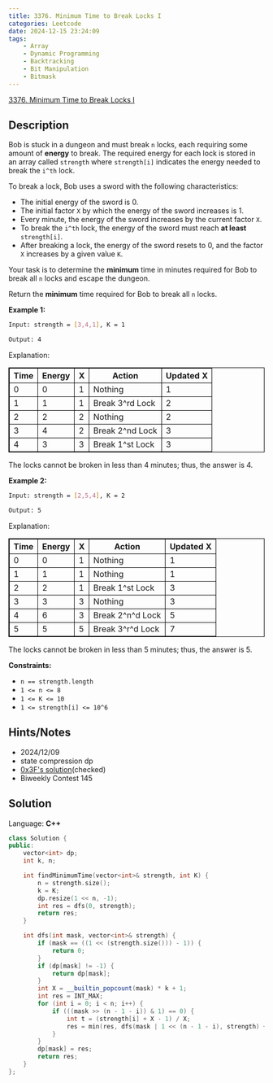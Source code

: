 ```yaml
---
title: 3376. Minimum Time to Break Locks I
categories: Leetcode
date: 2024-12-15 23:24:09
tags:
    - Array
    - Dynamic Programming
    - Backtracking
    - Bit Manipulation
    - Bitmask
---
```


[3376. Minimum Time to Break Locks I](https://leetcode.com/problems/minimum-time-to-break-locks-i/description/)

## Description

Bob is stuck in a dungeon and must break `n` locks, each requiring some amount of **energy**  to break. The required energy for each lock is stored in an array called `strength` where `strength[i]` indicates the energy needed to break the `i^th` lock.

To break a lock, Bob uses a sword with the following characteristics:

- The initial energy of the sword is 0.
- The initial factor `X` by which the energy of the sword increases is 1.
- Every minute, the energy of the sword increases by the current factor `X`.
- To break the `i^th` lock, the energy of the sword must reach **at least**  `strength[i]`.
- After breaking a lock, the energy of the sword resets to 0, and the factor `X` increases by a given value `K`.

Your task is to determine the **minimum**  time in minutes required for Bob to break all `n` locks and escape the dungeon.

Return the **minimum** time required for Bob to break all `n` locks.

**Example 1:**

```bash
Input: strength = [3,4,1], K = 1

Output: 4
```

Explanation:

<table style="border: 1px solid black; --darkreader-inline-border-top: #d2c3ad; --darkreader-inline-border-right: #d2c3ad; --darkreader-inline-border-bottom: #d2c3ad; --darkreader-inline-border-left: #d2c3ad;" data-darkreader-inline-border-top="" data-darkreader-inline-border-right="" data-darkreader-inline-border-bottom="" data-darkreader-inline-border-left=""><tbody><tr><th style="border: 1px solid black; --darkreader-inline-border-top: #d2c3ad; --darkreader-inline-border-right: #d2c3ad; --darkreader-inline-border-bottom: #d2c3ad; --darkreader-inline-border-left: #d2c3ad;" data-darkreader-inline-border-top="" data-darkreader-inline-border-right="" data-darkreader-inline-border-bottom="" data-darkreader-inline-border-left="">Time</th><th style="border: 1px solid black; --darkreader-inline-border-top: #d2c3ad; --darkreader-inline-border-right: #d2c3ad; --darkreader-inline-border-bottom: #d2c3ad; --darkreader-inline-border-left: #d2c3ad;" data-darkreader-inline-border-top="" data-darkreader-inline-border-right="" data-darkreader-inline-border-bottom="" data-darkreader-inline-border-left="">Energy</th><th style="border: 1px solid black; --darkreader-inline-border-top: #d2c3ad; --darkreader-inline-border-right: #d2c3ad; --darkreader-inline-border-bottom: #d2c3ad; --darkreader-inline-border-left: #d2c3ad;" data-darkreader-inline-border-top="" data-darkreader-inline-border-right="" data-darkreader-inline-border-bottom="" data-darkreader-inline-border-left="">X</th><th style="border: 1px solid black; --darkreader-inline-border-top: #d2c3ad; --darkreader-inline-border-right: #d2c3ad; --darkreader-inline-border-bottom: #d2c3ad; --darkreader-inline-border-left: #d2c3ad;" data-darkreader-inline-border-top="" data-darkreader-inline-border-right="" data-darkreader-inline-border-bottom="" data-darkreader-inline-border-left="">Action</th><th style="border: 1px solid black; --darkreader-inline-border-top: #d2c3ad; --darkreader-inline-border-right: #d2c3ad; --darkreader-inline-border-bottom: #d2c3ad; --darkreader-inline-border-left: #d2c3ad;" data-darkreader-inline-border-top="" data-darkreader-inline-border-right="" data-darkreader-inline-border-bottom="" data-darkreader-inline-border-left="">Updated X</th></tr><tr><td style="border: 1px solid black; --darkreader-inline-border-top: #d2c3ad; --darkreader-inline-border-right: #d2c3ad; --darkreader-inline-border-bottom: #d2c3ad; --darkreader-inline-border-left: #d2c3ad;" data-darkreader-inline-border-top="" data-darkreader-inline-border-right="" data-darkreader-inline-border-bottom="" data-darkreader-inline-border-left="">0</td><td style="border: 1px solid black; --darkreader-inline-border-top: #d2c3ad; --darkreader-inline-border-right: #d2c3ad; --darkreader-inline-border-bottom: #d2c3ad; --darkreader-inline-border-left: #d2c3ad;" data-darkreader-inline-border-top="" data-darkreader-inline-border-right="" data-darkreader-inline-border-bottom="" data-darkreader-inline-border-left="">0</td><td style="border: 1px solid black; --darkreader-inline-border-top: #d2c3ad; --darkreader-inline-border-right: #d2c3ad; --darkreader-inline-border-bottom: #d2c3ad; --darkreader-inline-border-left: #d2c3ad;" data-darkreader-inline-border-top="" data-darkreader-inline-border-right="" data-darkreader-inline-border-bottom="" data-darkreader-inline-border-left="">1</td><td style="border: 1px solid black; --darkreader-inline-border-top: #d2c3ad; --darkreader-inline-border-right: #d2c3ad; --darkreader-inline-border-bottom: #d2c3ad; --darkreader-inline-border-left: #d2c3ad;" data-darkreader-inline-border-top="" data-darkreader-inline-border-right="" data-darkreader-inline-border-bottom="" data-darkreader-inline-border-left="">Nothing</td><td style="border: 1px solid black; --darkreader-inline-border-top: #d2c3ad; --darkreader-inline-border-right: #d2c3ad; --darkreader-inline-border-bottom: #d2c3ad; --darkreader-inline-border-left: #d2c3ad;" data-darkreader-inline-border-top="" data-darkreader-inline-border-right="" data-darkreader-inline-border-bottom="" data-darkreader-inline-border-left="">1</td></tr><tr><td style="border: 1px solid black; --darkreader-inline-border-top: #d2c3ad; --darkreader-inline-border-right: #d2c3ad; --darkreader-inline-border-bottom: #d2c3ad; --darkreader-inline-border-left: #d2c3ad;" data-darkreader-inline-border-top="" data-darkreader-inline-border-right="" data-darkreader-inline-border-bottom="" data-darkreader-inline-border-left="">1</td><td style="border: 1px solid black; --darkreader-inline-border-top: #d2c3ad; --darkreader-inline-border-right: #d2c3ad; --darkreader-inline-border-bottom: #d2c3ad; --darkreader-inline-border-left: #d2c3ad;" data-darkreader-inline-border-top="" data-darkreader-inline-border-right="" data-darkreader-inline-border-bottom="" data-darkreader-inline-border-left="">1</td><td style="border: 1px solid black; --darkreader-inline-border-top: #d2c3ad; --darkreader-inline-border-right: #d2c3ad; --darkreader-inline-border-bottom: #d2c3ad; --darkreader-inline-border-left: #d2c3ad;" data-darkreader-inline-border-top="" data-darkreader-inline-border-right="" data-darkreader-inline-border-bottom="" data-darkreader-inline-border-left="">1</td><td style="border: 1px solid black; --darkreader-inline-border-top: #d2c3ad; --darkreader-inline-border-right: #d2c3ad; --darkreader-inline-border-bottom: #d2c3ad; --darkreader-inline-border-left: #d2c3ad;" data-darkreader-inline-border-top="" data-darkreader-inline-border-right="" data-darkreader-inline-border-bottom="" data-darkreader-inline-border-left="">Break 3^rd Lock</td><td style="border: 1px solid black; --darkreader-inline-border-top: #d2c3ad; --darkreader-inline-border-right: #d2c3ad; --darkreader-inline-border-bottom: #d2c3ad; --darkreader-inline-border-left: #d2c3ad;" data-darkreader-inline-border-top="" data-darkreader-inline-border-right="" data-darkreader-inline-border-bottom="" data-darkreader-inline-border-left="">2</td></tr><tr><td style="border: 1px solid black; --darkreader-inline-border-top: #d2c3ad; --darkreader-inline-border-right: #d2c3ad; --darkreader-inline-border-bottom: #d2c3ad; --darkreader-inline-border-left: #d2c3ad;" data-darkreader-inline-border-top="" data-darkreader-inline-border-right="" data-darkreader-inline-border-bottom="" data-darkreader-inline-border-left="">2</td><td style="border: 1px solid black; --darkreader-inline-border-top: #d2c3ad; --darkreader-inline-border-right: #d2c3ad; --darkreader-inline-border-bottom: #d2c3ad; --darkreader-inline-border-left: #d2c3ad;" data-darkreader-inline-border-top="" data-darkreader-inline-border-right="" data-darkreader-inline-border-bottom="" data-darkreader-inline-border-left="">2</td><td style="border: 1px solid black; --darkreader-inline-border-top: #d2c3ad; --darkreader-inline-border-right: #d2c3ad; --darkreader-inline-border-bottom: #d2c3ad; --darkreader-inline-border-left: #d2c3ad;" data-darkreader-inline-border-top="" data-darkreader-inline-border-right="" data-darkreader-inline-border-bottom="" data-darkreader-inline-border-left="">2</td><td style="border: 1px solid black; --darkreader-inline-border-top: #d2c3ad; --darkreader-inline-border-right: #d2c3ad; --darkreader-inline-border-bottom: #d2c3ad; --darkreader-inline-border-left: #d2c3ad;" data-darkreader-inline-border-top="" data-darkreader-inline-border-right="" data-darkreader-inline-border-bottom="" data-darkreader-inline-border-left="">Nothing</td><td style="border: 1px solid black; --darkreader-inline-border-top: #d2c3ad; --darkreader-inline-border-right: #d2c3ad; --darkreader-inline-border-bottom: #d2c3ad; --darkreader-inline-border-left: #d2c3ad;" data-darkreader-inline-border-top="" data-darkreader-inline-border-right="" data-darkreader-inline-border-bottom="" data-darkreader-inline-border-left="">2</td></tr><tr><td style="border: 1px solid black; --darkreader-inline-border-top: #d2c3ad; --darkreader-inline-border-right: #d2c3ad; --darkreader-inline-border-bottom: #d2c3ad; --darkreader-inline-border-left: #d2c3ad;" data-darkreader-inline-border-top="" data-darkreader-inline-border-right="" data-darkreader-inline-border-bottom="" data-darkreader-inline-border-left="">3</td><td style="border: 1px solid black; --darkreader-inline-border-top: #d2c3ad; --darkreader-inline-border-right: #d2c3ad; --darkreader-inline-border-bottom: #d2c3ad; --darkreader-inline-border-left: #d2c3ad;" data-darkreader-inline-border-top="" data-darkreader-inline-border-right="" data-darkreader-inline-border-bottom="" data-darkreader-inline-border-left="">4</td><td style="border: 1px solid black; --darkreader-inline-border-top: #d2c3ad; --darkreader-inline-border-right: #d2c3ad; --darkreader-inline-border-bottom: #d2c3ad; --darkreader-inline-border-left: #d2c3ad;" data-darkreader-inline-border-top="" data-darkreader-inline-border-right="" data-darkreader-inline-border-bottom="" data-darkreader-inline-border-left="">2</td><td style="border: 1px solid black; --darkreader-inline-border-top: #d2c3ad; --darkreader-inline-border-right: #d2c3ad; --darkreader-inline-border-bottom: #d2c3ad; --darkreader-inline-border-left: #d2c3ad;" data-darkreader-inline-border-top="" data-darkreader-inline-border-right="" data-darkreader-inline-border-bottom="" data-darkreader-inline-border-left="">Break 2^nd Lock</td><td style="border: 1px solid black; --darkreader-inline-border-top: #d2c3ad; --darkreader-inline-border-right: #d2c3ad; --darkreader-inline-border-bottom: #d2c3ad; --darkreader-inline-border-left: #d2c3ad;" data-darkreader-inline-border-top="" data-darkreader-inline-border-right="" data-darkreader-inline-border-bottom="" data-darkreader-inline-border-left="">3</td></tr><tr><td style="border: 1px solid black; --darkreader-inline-border-top: #d2c3ad; --darkreader-inline-border-right: #d2c3ad; --darkreader-inline-border-bottom: #d2c3ad; --darkreader-inline-border-left: #d2c3ad;" data-darkreader-inline-border-top="" data-darkreader-inline-border-right="" data-darkreader-inline-border-bottom="" data-darkreader-inline-border-left="">4</td><td style="border: 1px solid black; --darkreader-inline-border-top: #d2c3ad; --darkreader-inline-border-right: #d2c3ad; --darkreader-inline-border-bottom: #d2c3ad; --darkreader-inline-border-left: #d2c3ad;" data-darkreader-inline-border-top="" data-darkreader-inline-border-right="" data-darkreader-inline-border-bottom="" data-darkreader-inline-border-left="">3</td><td style="border: 1px solid black; --darkreader-inline-border-top: #d2c3ad; --darkreader-inline-border-right: #d2c3ad; --darkreader-inline-border-bottom: #d2c3ad; --darkreader-inline-border-left: #d2c3ad;" data-darkreader-inline-border-top="" data-darkreader-inline-border-right="" data-darkreader-inline-border-bottom="" data-darkreader-inline-border-left="">3</td><td style="border: 1px solid black; --darkreader-inline-border-top: #d2c3ad; --darkreader-inline-border-right: #d2c3ad; --darkreader-inline-border-bottom: #d2c3ad; --darkreader-inline-border-left: #d2c3ad;" data-darkreader-inline-border-top="" data-darkreader-inline-border-right="" data-darkreader-inline-border-bottom="" data-darkreader-inline-border-left="">Break 1^st Lock</td><td style="border: 1px solid black; --darkreader-inline-border-top: #d2c3ad; --darkreader-inline-border-right: #d2c3ad; --darkreader-inline-border-bottom: #d2c3ad; --darkreader-inline-border-left: #d2c3ad;" data-darkreader-inline-border-top="" data-darkreader-inline-border-right="" data-darkreader-inline-border-bottom="" data-darkreader-inline-border-left="">3</td></tr></tbody></table>

The locks cannot be broken in less than 4 minutes; thus, the answer is 4.

**Example 2:**

```bash
Input: strength = [2,5,4], K = 2

Output: 5
```

Explanation:

<table style="border: 1px solid black; --darkreader-inline-border-top: #d2c3ad; --darkreader-inline-border-right: #d2c3ad; --darkreader-inline-border-bottom: #d2c3ad; --darkreader-inline-border-left: #d2c3ad;" data-darkreader-inline-border-top="" data-darkreader-inline-border-right="" data-darkreader-inline-border-bottom="" data-darkreader-inline-border-left=""><tbody><tr><th style="border: 1px solid black; --darkreader-inline-border-top: #d2c3ad; --darkreader-inline-border-right: #d2c3ad; --darkreader-inline-border-bottom: #d2c3ad; --darkreader-inline-border-left: #d2c3ad;" data-darkreader-inline-border-top="" data-darkreader-inline-border-right="" data-darkreader-inline-border-bottom="" data-darkreader-inline-border-left="">Time</th><th style="border: 1px solid black; --darkreader-inline-border-top: #d2c3ad; --darkreader-inline-border-right: #d2c3ad; --darkreader-inline-border-bottom: #d2c3ad; --darkreader-inline-border-left: #d2c3ad;" data-darkreader-inline-border-top="" data-darkreader-inline-border-right="" data-darkreader-inline-border-bottom="" data-darkreader-inline-border-left="">Energy</th><th style="border: 1px solid black; --darkreader-inline-border-top: #d2c3ad; --darkreader-inline-border-right: #d2c3ad; --darkreader-inline-border-bottom: #d2c3ad; --darkreader-inline-border-left: #d2c3ad;" data-darkreader-inline-border-top="" data-darkreader-inline-border-right="" data-darkreader-inline-border-bottom="" data-darkreader-inline-border-left="">X</th><th style="border: 1px solid black; --darkreader-inline-border-top: #d2c3ad; --darkreader-inline-border-right: #d2c3ad; --darkreader-inline-border-bottom: #d2c3ad; --darkreader-inline-border-left: #d2c3ad;" data-darkreader-inline-border-top="" data-darkreader-inline-border-right="" data-darkreader-inline-border-bottom="" data-darkreader-inline-border-left="">Action</th><th style="border: 1px solid black; --darkreader-inline-border-top: #d2c3ad; --darkreader-inline-border-right: #d2c3ad; --darkreader-inline-border-bottom: #d2c3ad; --darkreader-inline-border-left: #d2c3ad;" data-darkreader-inline-border-top="" data-darkreader-inline-border-right="" data-darkreader-inline-border-bottom="" data-darkreader-inline-border-left="">Updated X</th></tr><tr><td style="border: 1px solid black; --darkreader-inline-border-top: #d2c3ad; --darkreader-inline-border-right: #d2c3ad; --darkreader-inline-border-bottom: #d2c3ad; --darkreader-inline-border-left: #d2c3ad;" data-darkreader-inline-border-top="" data-darkreader-inline-border-right="" data-darkreader-inline-border-bottom="" data-darkreader-inline-border-left="">0</td><td style="border: 1px solid black; --darkreader-inline-border-top: #d2c3ad; --darkreader-inline-border-right: #d2c3ad; --darkreader-inline-border-bottom: #d2c3ad; --darkreader-inline-border-left: #d2c3ad;" data-darkreader-inline-border-top="" data-darkreader-inline-border-right="" data-darkreader-inline-border-bottom="" data-darkreader-inline-border-left="">0</td><td style="border: 1px solid black; --darkreader-inline-border-top: #d2c3ad; --darkreader-inline-border-right: #d2c3ad; --darkreader-inline-border-bottom: #d2c3ad; --darkreader-inline-border-left: #d2c3ad;" data-darkreader-inline-border-top="" data-darkreader-inline-border-right="" data-darkreader-inline-border-bottom="" data-darkreader-inline-border-left="">1</td><td style="border: 1px solid black; --darkreader-inline-border-top: #d2c3ad; --darkreader-inline-border-right: #d2c3ad; --darkreader-inline-border-bottom: #d2c3ad; --darkreader-inline-border-left: #d2c3ad;" data-darkreader-inline-border-top="" data-darkreader-inline-border-right="" data-darkreader-inline-border-bottom="" data-darkreader-inline-border-left="">Nothing</td><td style="border: 1px solid black; --darkreader-inline-border-top: #d2c3ad; --darkreader-inline-border-right: #d2c3ad; --darkreader-inline-border-bottom: #d2c3ad; --darkreader-inline-border-left: #d2c3ad;" data-darkreader-inline-border-top="" data-darkreader-inline-border-right="" data-darkreader-inline-border-bottom="" data-darkreader-inline-border-left="">1</td></tr><tr><td style="border: 1px solid black; --darkreader-inline-border-top: #d2c3ad; --darkreader-inline-border-right: #d2c3ad; --darkreader-inline-border-bottom: #d2c3ad; --darkreader-inline-border-left: #d2c3ad;" data-darkreader-inline-border-top="" data-darkreader-inline-border-right="" data-darkreader-inline-border-bottom="" data-darkreader-inline-border-left="">1</td><td style="border: 1px solid black; --darkreader-inline-border-top: #d2c3ad; --darkreader-inline-border-right: #d2c3ad; --darkreader-inline-border-bottom: #d2c3ad; --darkreader-inline-border-left: #d2c3ad;" data-darkreader-inline-border-top="" data-darkreader-inline-border-right="" data-darkreader-inline-border-bottom="" data-darkreader-inline-border-left="">1</td><td style="border: 1px solid black; --darkreader-inline-border-top: #d2c3ad; --darkreader-inline-border-right: #d2c3ad; --darkreader-inline-border-bottom: #d2c3ad; --darkreader-inline-border-left: #d2c3ad;" data-darkreader-inline-border-top="" data-darkreader-inline-border-right="" data-darkreader-inline-border-bottom="" data-darkreader-inline-border-left="">1</td><td style="border: 1px solid black; --darkreader-inline-border-top: #d2c3ad; --darkreader-inline-border-right: #d2c3ad; --darkreader-inline-border-bottom: #d2c3ad; --darkreader-inline-border-left: #d2c3ad;" data-darkreader-inline-border-top="" data-darkreader-inline-border-right="" data-darkreader-inline-border-bottom="" data-darkreader-inline-border-left="">Nothing</td><td style="border: 1px solid black; --darkreader-inline-border-top: #d2c3ad; --darkreader-inline-border-right: #d2c3ad; --darkreader-inline-border-bottom: #d2c3ad; --darkreader-inline-border-left: #d2c3ad;" data-darkreader-inline-border-top="" data-darkreader-inline-border-right="" data-darkreader-inline-border-bottom="" data-darkreader-inline-border-left="">1</td></tr><tr><td style="border: 1px solid black; --darkreader-inline-border-top: #d2c3ad; --darkreader-inline-border-right: #d2c3ad; --darkreader-inline-border-bottom: #d2c3ad; --darkreader-inline-border-left: #d2c3ad;" data-darkreader-inline-border-top="" data-darkreader-inline-border-right="" data-darkreader-inline-border-bottom="" data-darkreader-inline-border-left="">2</td><td style="border: 1px solid black; --darkreader-inline-border-top: #d2c3ad; --darkreader-inline-border-right: #d2c3ad; --darkreader-inline-border-bottom: #d2c3ad; --darkreader-inline-border-left: #d2c3ad;" data-darkreader-inline-border-top="" data-darkreader-inline-border-right="" data-darkreader-inline-border-bottom="" data-darkreader-inline-border-left="">2</td><td style="border: 1px solid black; --darkreader-inline-border-top: #d2c3ad; --darkreader-inline-border-right: #d2c3ad; --darkreader-inline-border-bottom: #d2c3ad; --darkreader-inline-border-left: #d2c3ad;" data-darkreader-inline-border-top="" data-darkreader-inline-border-right="" data-darkreader-inline-border-bottom="" data-darkreader-inline-border-left="">1</td><td style="border: 1px solid black; --darkreader-inline-border-top: #d2c3ad; --darkreader-inline-border-right: #d2c3ad; --darkreader-inline-border-bottom: #d2c3ad; --darkreader-inline-border-left: #d2c3ad;" data-darkreader-inline-border-top="" data-darkreader-inline-border-right="" data-darkreader-inline-border-bottom="" data-darkreader-inline-border-left="">Break 1^st Lock</td><td style="border: 1px solid black; --darkreader-inline-border-top: #d2c3ad; --darkreader-inline-border-right: #d2c3ad; --darkreader-inline-border-bottom: #d2c3ad; --darkreader-inline-border-left: #d2c3ad;" data-darkreader-inline-border-top="" data-darkreader-inline-border-right="" data-darkreader-inline-border-bottom="" data-darkreader-inline-border-left="">3</td></tr><tr><td style="border: 1px solid black; --darkreader-inline-border-top: #d2c3ad; --darkreader-inline-border-right: #d2c3ad; --darkreader-inline-border-bottom: #d2c3ad; --darkreader-inline-border-left: #d2c3ad;" data-darkreader-inline-border-top="" data-darkreader-inline-border-right="" data-darkreader-inline-border-bottom="" data-darkreader-inline-border-left="">3</td><td style="border: 1px solid black; --darkreader-inline-border-top: #d2c3ad; --darkreader-inline-border-right: #d2c3ad; --darkreader-inline-border-bottom: #d2c3ad; --darkreader-inline-border-left: #d2c3ad;" data-darkreader-inline-border-top="" data-darkreader-inline-border-right="" data-darkreader-inline-border-bottom="" data-darkreader-inline-border-left="">3</td><td style="border: 1px solid black; --darkreader-inline-border-top: #d2c3ad; --darkreader-inline-border-right: #d2c3ad; --darkreader-inline-border-bottom: #d2c3ad; --darkreader-inline-border-left: #d2c3ad;" data-darkreader-inline-border-top="" data-darkreader-inline-border-right="" data-darkreader-inline-border-bottom="" data-darkreader-inline-border-left="">3</td><td style="border: 1px solid black; --darkreader-inline-border-top: #d2c3ad; --darkreader-inline-border-right: #d2c3ad; --darkreader-inline-border-bottom: #d2c3ad; --darkreader-inline-border-left: #d2c3ad;" data-darkreader-inline-border-top="" data-darkreader-inline-border-right="" data-darkreader-inline-border-bottom="" data-darkreader-inline-border-left="">Nothing</td><td style="border: 1px solid black; --darkreader-inline-border-top: #d2c3ad; --darkreader-inline-border-right: #d2c3ad; --darkreader-inline-border-bottom: #d2c3ad; --darkreader-inline-border-left: #d2c3ad;" data-darkreader-inline-border-top="" data-darkreader-inline-border-right="" data-darkreader-inline-border-bottom="" data-darkreader-inline-border-left="">3</td></tr><tr><td style="border: 1px solid black; --darkreader-inline-border-top: #d2c3ad; --darkreader-inline-border-right: #d2c3ad; --darkreader-inline-border-bottom: #d2c3ad; --darkreader-inline-border-left: #d2c3ad;" data-darkreader-inline-border-top="" data-darkreader-inline-border-right="" data-darkreader-inline-border-bottom="" data-darkreader-inline-border-left="">4</td><td style="border: 1px solid black; --darkreader-inline-border-top: #d2c3ad; --darkreader-inline-border-right: #d2c3ad; --darkreader-inline-border-bottom: #d2c3ad; --darkreader-inline-border-left: #d2c3ad;" data-darkreader-inline-border-top="" data-darkreader-inline-border-right="" data-darkreader-inline-border-bottom="" data-darkreader-inline-border-left="">6</td><td style="border: 1px solid black; --darkreader-inline-border-top: #d2c3ad; --darkreader-inline-border-right: #d2c3ad; --darkreader-inline-border-bottom: #d2c3ad; --darkreader-inline-border-left: #d2c3ad;" data-darkreader-inline-border-top="" data-darkreader-inline-border-right="" data-darkreader-inline-border-bottom="" data-darkreader-inline-border-left="">3</td><td style="border: 1px solid black; --darkreader-inline-border-top: #d2c3ad; --darkreader-inline-border-right: #d2c3ad; --darkreader-inline-border-bottom: #d2c3ad; --darkreader-inline-border-left: #d2c3ad;" data-darkreader-inline-border-top="" data-darkreader-inline-border-right="" data-darkreader-inline-border-bottom="" data-darkreader-inline-border-left="">Break 2^n^d Lock</td><td style="border: 1px solid black; --darkreader-inline-border-top: #d2c3ad; --darkreader-inline-border-right: #d2c3ad; --darkreader-inline-border-bottom: #d2c3ad; --darkreader-inline-border-left: #d2c3ad;" data-darkreader-inline-border-top="" data-darkreader-inline-border-right="" data-darkreader-inline-border-bottom="" data-darkreader-inline-border-left="">5</td></tr><tr><td style="border: 1px solid black; --darkreader-inline-border-top: #d2c3ad; --darkreader-inline-border-right: #d2c3ad; --darkreader-inline-border-bottom: #d2c3ad; --darkreader-inline-border-left: #d2c3ad;" data-darkreader-inline-border-top="" data-darkreader-inline-border-right="" data-darkreader-inline-border-bottom="" data-darkreader-inline-border-left="">5</td><td style="border: 1px solid black; --darkreader-inline-border-top: #d2c3ad; --darkreader-inline-border-right: #d2c3ad; --darkreader-inline-border-bottom: #d2c3ad; --darkreader-inline-border-left: #d2c3ad;" data-darkreader-inline-border-top="" data-darkreader-inline-border-right="" data-darkreader-inline-border-bottom="" data-darkreader-inline-border-left="">5</td><td style="border: 1px solid black; --darkreader-inline-border-top: #d2c3ad; --darkreader-inline-border-right: #d2c3ad; --darkreader-inline-border-bottom: #d2c3ad; --darkreader-inline-border-left: #d2c3ad;" data-darkreader-inline-border-top="" data-darkreader-inline-border-right="" data-darkreader-inline-border-bottom="" data-darkreader-inline-border-left="">5</td><td style="border: 1px solid black; --darkreader-inline-border-top: #d2c3ad; --darkreader-inline-border-right: #d2c3ad; --darkreader-inline-border-bottom: #d2c3ad; --darkreader-inline-border-left: #d2c3ad;" data-darkreader-inline-border-top="" data-darkreader-inline-border-right="" data-darkreader-inline-border-bottom="" data-darkreader-inline-border-left="">Break 3^r^d Lock</td><td style="border: 1px solid black; --darkreader-inline-border-top: #d2c3ad; --darkreader-inline-border-right: #d2c3ad; --darkreader-inline-border-bottom: #d2c3ad; --darkreader-inline-border-left: #d2c3ad;" data-darkreader-inline-border-top="" data-darkreader-inline-border-right="" data-darkreader-inline-border-bottom="" data-darkreader-inline-border-left="">7</td></tr></tbody></table>

The locks cannot be broken in less than 5 minutes; thus, the answer is 5.

**Constraints:**

- `n == strength.length`
- `1 <= n <= 8`
- `1 <= K <= 10`
- `1 <= strength[i] <= 10^6`

## Hints/Notes

- 2024/12/09
- state compression dp
- [0x3F's solution](https://leetcode.cn/problems/minimum-time-to-break-locks-i/solutions/3014389/san-chong-fang-fa-pai-lie-xing-hui-su-zh-cnpe/)(checked)
- Biweekly Contest 145

## Solution

Language: **C++**

```C++
class Solution {
public:
    vector<int> dp;
    int k, n;

    int findMinimumTime(vector<int>& strength, int K) {
        n = strength.size();
        k = K;
        dp.resize(1 << n, -1);
        int res = dfs(0, strength);
        return res;
    }

    int dfs(int mask, vector<int>& strength) {
        if (mask == ((1 << (strength.size())) - 1)) {
            return 0;
        }
        if (dp[mask] != -1) {
            return dp[mask];
        }
        int X = __builtin_popcount(mask) * k + 1;
        int res = INT_MAX;
        for (int i = 0; i < n; i++) {
            if (((mask >> (n - 1 - i)) & 1) == 0) {
                int t = (strength[i] + X - 1) / X;
                res = min(res, dfs(mask | 1 << (n - 1 - i), strength) + t);
            }
        }
        dp[mask] = res;
        return res;
    }
};
```
